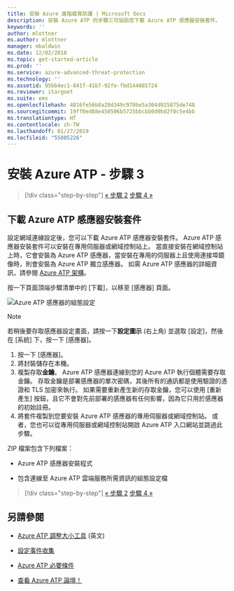 ```yaml
---
title: 安裝 Azure 進階威脅防護 | Microsoft Docs
description: 安裝 Azure ATP 的步驟三可協助您下載 Azure ATP 感應器安裝套件。
keywords: ''
author: mlottner
ms.author: mlottner
manager: mbaldwin
ms.date: 12/02/2018
ms.topic: get-started-article
ms.prod: ''
ms.service: azure-advanced-threat-protection
ms.technology: ''
ms.assetid: 95bb4ec1-841f-41b7-92fe-fbd144085724
ms.reviewer: itargoet
ms.suite: ems
ms.openlocfilehash: 4816fe56b8a28d349c970be5a304d025875de748
ms.sourcegitcommit: 19ff0ed88e450506b5725bbcbb0d0bd2f0c5e4bb
ms.translationtype: HT
ms.contentlocale: zh-TW
ms.lasthandoff: 01/27/2019
ms.locfileid: "55085226"
---
```

# <a name="install-azure-atp---step-3"></a>安裝 Azure ATP - 步驟 3

> [!div class="step-by-step"]
> [« 步驟 2](install-atp-step2.md)
> [步驟 4 »](install-atp-step4.md)

## <a name="download-the-azure-atp-sensor-setup-package"></a>下載 Azure ATP 感應器安裝套件
設定網域連線設定後，您可以下載 Azure ATP 感應器安裝套件。 Azure ATP 感應器安裝套件可以安裝在專用伺服器或網域控制站上。 當直接安裝在網域控制站上時，它會安裝為 Azure ATP 感應器，當安裝在專用的伺服器上且使用連接埠鏡像時，則會安裝為 Azure ATP 獨立感應器。 如需 Azure ATP 感應器的詳細資訊，請參閱 [Azure ATP 架構](atp-architecture.md)。 

按一下頁面頂端步驟清單中的 [下載]，以移至 [感應器] 頁面。

![Azure ATP 感應器的組態設定](media/atp-sensor-config.png)

> [!NOTE] 
> 若稍後要存取感應器設定畫面，請按一下**設定圖示** (右上角) 並選取 [設定]，然後在 [系統] 下，按一下 [感應器]。  

1.  按一下 [感應器]。
2.  將封裝儲存在本機。
3.  複製存取**金鑰**。 Azure ATP 感應器連線到您的 Azure ATP 執行個體需要存取金鑰。 存取金鑰是部署感應器的單次密碼，其後所有的通訊都是使用驗證的憑證和 TLS 加密來執行。 如果需要重新產生新的存取金鑰，您可以使用 [重新產生] 按鈕，且它不會對先前部署的感應器有任何影響，因為它只用於感應器的初始註冊。
4.  將套件複製到您要安裝 Azure ATP 感應器的專用伺服器或網域控制站。 或者，您也可以從專用伺服器或網域控制站開啟 Azure ATP 入口網站並跳過此步驟。

ZIP 檔案包含下列檔案：

-   Azure ATP 感應器安裝程式

-   包含連線至 Azure ATP 雲端服務所需資訊的組態設定檔


> [!div class="step-by-step"]
> [« 步驟 2](install-atp-step2.md)
> [步驟 4 »](install-atp-step4.md)


## <a name="see-also"></a>另請參閱

- [Azure ATP 調整大小工具](http://aka.ms/aatpsizingtool) \(英文\)

- [設定事件收集](configure-event-collection.md)

- [Azure ATP 必要條件](atp-prerequisites.md)

- [查看 Azure ATP 論壇！](https://aka.ms/azureatpcommunity)